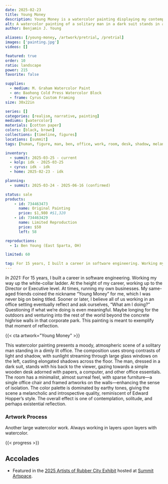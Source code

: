 ```yaml
---
date: 2025-02-23
title: Young Money
description: Young Money is a watercolor painting displaying my contempt of corporate America.
alt: A watercolor painting of a solitary man in a dark suit stands in a dimly lit office, his back to the viewer, as stark contrasts of light and shadow create a melancholic, introspective atmosphere.
author: Benjamin J. Young

aliases: [/young-money, /artwork/pretrial, /pretrial]
images: ['painting.jpg']
videos: []

featured: true
order: 10
ratio: landscape
power: 215
favorite: false

supplies:
  - medium: M. Graham Watercolor Paint
  - on: Baohong Cold Press Watercolor Block
  - frame: Cyrus Custom Framing
size: 30x22in

series: []
categories: [realism, narrative, painting]
mediums: [watercolor]
materials: [cotton paper]
colors: [black, brown]
collections: [timeline, figures]
locations: [summit]
tags: [human, figure, man, ben, office, work, room, desk, shadow, melancholy, success, warm, indoors, day]

inventory:
  - summit: 2025-03-25 - current
  - kolp: idk - 2025-03-25
  - cyrus: idk - idk
  - home: 2025-02-23 - idk

planning:
  - summit: 2025-03-24 - 2025-06-16 (confirmed)

status: sale
products:
    - id: 734463473
      name: Original Painting
      price: $1,980 #$1,320
    - id: 734463429
      name: Limited Reproduction
      price: $50
      left: 58

reproductions:
  - 1: Ben Young (East Sparta, OH)

limited: 60

tag: For 15 years, I built a career in software engineering. Working my way up the white-collar ladder. At the height of my career, working up to the Director or Executive level. At times, running my own businesses. My same-aged friends coined the nickname “Young Money” for me, which I was never big on being titled. Sooner or later, I believe all of us working in an office setting eventually reflect and ask ourselves, “What am I doing?” Questioning if what we’re doing is even meaningful. Maybe longing for the outdoors and venturing into the rest of the world beyond the concrete highrise walls in that corporate park. This painting is meant to exemplify that moment of reflection.
---
```


_In 2021:_ For 15 years, I built a career in software engineering. Working my way up the white-collar ladder. At the height of my career, working up to the Director or Executive level. At times, running my own businesses. My same-aged friends coined the nickname “Young Money” for me, which I was never big on being titled. Sooner or later, I believe all of us working in an office setting eventually reflect and ask ourselves, “What am I doing?” Questioning if what we’re doing is even meaningful. Maybe longing for the outdoors and venturing into the rest of the world beyond the concrete highrise walls in that corporate park. This painting is meant to exemplify that moment of reflection.

<!--more-->

{{< cta artwork="Young Money" >}}

This watercolor painting presents a moody, atmospheric scene of a solitary man standing in a dimly lit office. The composition uses strong contrasts of light and shadow, with sunlight streaming through large glass windows on the left, casting elongated shadows across the floor. The man, dressed in a dark suit, stands with his back to the viewer, gazing towards a simple wooden desk adorned with papers, a computer, and other office essentials. The room has a minimalist, almost surreal feel, with sparse furniture—a single office chair and framed artworks on the walls—enhancing the sense of isolation. The color palette is dominated by earthy tones, giving the scene a melancholic and introspective quality, reminiscent of Edward Hopper’s style. The overall effect is one of contemplation, solitude, and perhaps existential reflection.

### Artwork Process ###

Another large watercolor work. Always working in layers upon layers with watercolor.

{{< progress >}}

## Accolades ##

* Featured in the [2025 Artists of Rubber City Exhibit](https://www.summitartspace.org/aorc-juried-exhibition-2025/) hosted at [Summit Artspace](https://www.summitartspace.org).